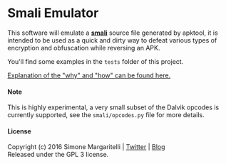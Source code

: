 # Smali Emulator

This software will emulate a [**smali**](https://github.com/JesusFreke/smali) source file generated by apktool, it is intended to be used as a quick and dirty way to defeat various types of encryption and obfuscation while reversing an APK.

You'll find some examples in the `tests` folder of this project.

[Explanation of the "why" and "how" can be found here.](https://www.evilsocket.net/2016/04/18/how-i-defeated-an-obfuscated-and-anti-tamper-apk-with-some-python-and-a-home-made-smali-emulator/)

#### Note

This is highly experimental, a very small subset of the Dalvik opcodes is currently supported, see the `smali/opcodes.py` file for more details.

#### License

Copyright (c) 2016 Simone Margaritelli | [Twitter](https://twitter.com/evilsocket) | [Blog](http://www.evilsocket.net)  
Released under the GPL 3 license.
